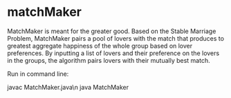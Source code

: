 # matchMaker

MatchMaker is meant for the greater good. Based on the Stable Marriage Problem, MatchMaker pairs a pool of lovers with the match that produces to greatest aggregate happiness of the whole group based on lover preferences. By inputting a list of lovers and their preference on the lovers in the groups, the algorithm pairs lovers with their mutually best match.

Run in command line:

javac MatchMaker.java\n
java MatchMaker


